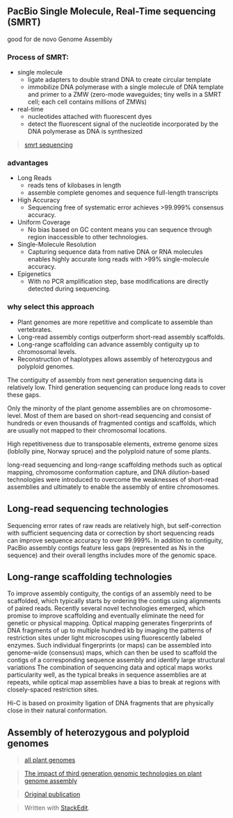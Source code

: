 ## PacBio Single Molecule, Real-Time sequencing (SMRT)
good for de novo Genome Assembly

### Process of SMRT:
- single molecule
	+ ligate adapters to double strand DNA to create circular template
	+ immobilize DNA polymerase with a single molecule of DNA template and primer to a ZMW (zero-mode waveguides; tiny wells in a SMRT cell; each cell contains millions of ZMWs)
- real-time
	+ nucleotides attached with fluorescent dyes
	+ detect the fluorescent signal of the nucleotide incorporated by the DNA polymerase as DNA is synthesized
> [smrt sequencing](https://www.pacb.com/smrt-science/smrt-sequencing/)

### advantages 
- Long Reads
	+ reads tens of kilobases in length	
	+ assemble complete genomes and sequence full-length transcripts
- High Accuracy
	+ Sequencing free of systematic error achieves >99.999% consensus accuracy.
- Uniform Coverage
	+ No bias based on GC content means you can sequence through region inaccessible to other technologies.
- Single-Molecule Resolution
	+ Capturing sequence data from native DNA or RNA molecules enables highly accurate long reads with >99% single-molecule accuracy.
- Epigenetics
	+ With no PCR amplification step, base modifications are directly detected during sequencing.

### why select this approach
- Plant genomes are more repetitive and complicate to assemble than vertebrates.
- Long-read assembly contigs outperform short-read assembly scaffolds.
- Long-range scaffolding can advance assembly contiguity up to chromosomal levels.
- Reconstruction of haplotypes allows assembly of heterozygous and polyploid genomes.

The contiguity of assembly from next generation sequencing data is relatively low. Third generation sequencing can produce long reads to cover these gaps.

Only the minority of the plant genome assemblies are on chromosome-level. Most of them are based on short-read sequencing and consist of hundreds or even thousands of fragmented contigs and scaffolds, which are usually not mapped to their chromosomal locations.

High repetitiveness due to transposable elements, extreme genome sizes (loblolly pine, Norway spruce) and the polyploid nature of some plants. 

long-read sequencing and long-range scaffolding methods such as optical mapping, chromosome conformation capture, and DNA dilution-based technologies were introduced to overcome the weaknesses of short-read assemblies and ultimately to enable the assembly of entire chromosomes.

## Long-read sequencing technologies
Sequencing error rates of raw reads are relatively high, but self-correction with sufficient sequencing data or correction by short sequencing reads can improve sequence accuracy to over 99.999%.
In addition to contiguity, PacBio assembly contigs feature less gaps (represented as Ns in the sequence) and their overall lengths includes more of the genomic space. 

## Long-range scaffolding technologies
To improve assembly contiguity, the contigs of an assembly need to be scaffolded, which typically starts by ordering the contigs using alignments of paired reads.
Recently several novel technologies emerged, which promise to improve scaffolding and eventually eliminate the need for genetic or physical mapping.
Optical mapping generates fingerprints of DNA fragments of up to multiple hundred kb by imaging the patterns of restriction sites under light microscopes using fluorescently labeled enzymes.
Such individual fingerprints (or maps) can be assembled into genome-wide (consensus) maps, which can then be used to scaffold the contigs of a corresponding sequence assembly and identify large structural variations
The combination of sequencing data and optical maps works particularity well, as the typical breaks in sequence assemblies are at repeats, while optical map assemblies have a bias to break at regions with closely-spaced restriction sites.

Hi-C is based on proximity ligation of DNA fragments that are physically close in their natural conformation. 

## Assembly of heterozygous and polyploid genomes



>[all plant genomes](https://www.plabipd.de/plant_genomes_pa.ep)

> [The impact of third generation genomic technologies on plant genome assembly](https://www.sciencedirect.com/science/article/pii/S1369526616301315#!)

> [Original publication](https://science.sciencemag.org/content/323/5910/133/tab-pdf)

> Written with [StackEdit](https://stackedit.io/).
<!--stackedit_data:
eyJoaXN0b3J5IjpbNzIwMzY0MDg3LDIxMTQyNDQyMTksLTE1MT
I2MjU0NzYsNTMyMjExMzEzLC0yNTcxNjI2NTcsODY3NTM3Njk2
LDEzMDk0NDcyMDQsLTUzNjEyOTc3MSwtOTczMTI4MjA4LC0xND
cwMTAzMTYyLDExODMxMzQ0MzYsMTAzNDI0OTQ0Miw1MjY2NTA4
OTEsLTM1Njk3MzEyNiw2OTA0NzI4MDUsMzcwNjExNjc5LDEwMj
U1MDYxNDgsLTM0NDIyNTk5OSwtMzU0MTI3NTE0LDE2MzkwMzQz
MTRdfQ==
-->